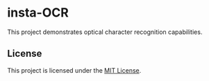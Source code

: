 # insta-OCR

This project demonstrates optical character recognition capabilities.

## License

This project is licensed under the [MIT License](LICENSE).
